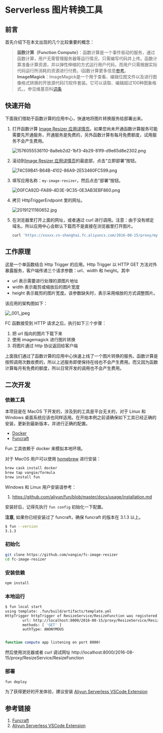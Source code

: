 # Serverless 图片转换工具

## 前言

首先介绍下在本文出现的几个比较重要的概念：

> **函数计算（Function Compute）**：函数计算是一个事件驱动的服务，通过函数计算，用户无需管理服务器等运行情况，只需编写代码并上传。函数计算准备计算资源，并以弹性伸缩的方式运行用户代码，而用户只需根据实际代码运行所消耗的资源进行付费。l函数计算更多信息[参考](https://help.aliyun.com/product/50980.html)。
> **ImageMagick**：ImageMagick是一个用于查看、编辑位图文件以及进行图像格式转换的开放源代码[1]软件套装。它可以读取、编辑超过100种图象格式。。参见维基百科[词条](https://zh.wikipedia.org/wiki/ImageMagick)

## 快速开始

下面我们借助于函数计算的应用中心，快速地将图片转换服务给部署出来。

1. 打开函数计算 [Image Resizer 应用详情页](https://fc.console.aliyun.com/fc/applications/cn-shanghai/template/Image-Resizer#intro)。如果您尚未开通函数计算服务可能需要先开通服务，开通服务是免费的，另外函数计算有每月免费额度，试用服务不会产生费用。

    ![1576055536110-8a8eb2d2-1bf3-4b29-81f9-d9e65d8e2302.png](https://i.loli.net/2019/12/11/O38RLZyUjNqpYcD.png)

2. 滚动到[Image Resizer 应用详情页](https://fc.console.aliyun.com/fc/applications/cn-shanghai/template/Image-Resizer#intro)的最底部，点击“立即部署”按钮。

    ![74C59B41-B64B-4102-86A9-2E53460FC599.png](https://i.loli.net/2019/12/11/SawH8Cum7d12sov.png)

3. 填写应用名称：`my-image-resizer`，然后点击“部署”按钮。

    ![00FCA92D-FA89-4D3E-9C35-0E3AB3EBF860.png](https://i.loli.net/2019/12/11/hgGADHKePvbsoFR.png)

4. 拷贝 HttpTriggerEndpoint 里的网址。

    ![20191211160652.jpg](https://i.loli.net/2019/12/11/lKw2JXou4dQR3xz.jpg)

5. 在浏览器里打开上面的网址，或者通过 curl 进行调用。注意：由于没有绑定域名，所以应用中心会默认下载而不是直接在浏览器里打开图片。

    ```bash
    curl 'https://xxxxx.cn-shanghai.fc.aliyuncs.com/2016-08-15/proxy/my-image-resizer-ResizeService-5A40B5A8B981/my-image-resizer-ResizeFunction-3E71C57C0094/' --output resized.jpg
    ```

## 工作原理

这是一个单函数结合 Http Trigger 的应用。Http Trigger 以 HTTP GET 方法对外暴露服务，客户端传递三个请求参数：url、width 和 height。其中

* url 表示需要进行处理的源图片地址
* width 表示裁剪或缩放后的图片宽度
* height 表示裁剪的图片宽度。该参数缺失时，表示采用缩放的方式调整图片。

该应用的架构图如下：

![_001_jpeg](https://yqfile.alicdn.com/3bb06af5d6162bba4669928687d6afd5a56433b5.jpeg)

FC 函数接受到 HTTP 请求之后，执行如下三个步骤：

1. 把 url 指向的图片下载下来
2. 使用 imagemagick 进行图片转换
3. 将图片通过 http 协议返回给客户端

上面我们通过了函数计算的应用中心快速上线了一个图片转换的服务。函数计算是按照调用次数收费的，所以上述服务即使保持在线也不会产生费用。而又因为函数计算每月有免费的额度，所以日常开发的调用也不会产生费用。

## 二次开发

### 依赖工具

本项目是在 MacOS 下开发的，涉及到的工具是平台无关的，对于 Linux 和 Windows 桌面系统应该也同样适用。在开始本例之前请确保如下工具已经正确的安装，更新到最新版本，并进行正确的配置。

* [Docker](https://www.docker.com/)
* [Funcraft](https://github.com/aliyun/fun)

Fun 工具依赖于 docker 来模拟本地环境。

对于 MacOS 用户可以使用 [homebrew](https://brew.sh/) 进行安装：

```bash
brew cask install docker
brew tap vangie/formula
brew install fun
```

Windows 和 Linux 用户安装请参考：

1. https://github.com/aliyun/fun/blob/master/docs/usage/installation.md

安装好后，记得先执行 `fun config` 初始化一下配置。

**注意**, 如果你已经安装过了 funcraft，确保 funcraft 的版本在 3.1.3 以上。

```bash
$ fun --version
3.1.3
```

### 初始化

```bash
git clone https://github.com/vangie/fc-image-resizer
cd fc-image-resizer
```

### 安装依赖

```bash
npm install
```

### 本地运行

```bash
$ fun local start
using template: .fun/build/artifacts/template.yml
HttpTrigger httpTrigger of ResizeService/ResizeFunction was registered
        url: http://localhost:8000/2016-08-15/proxy/ResizeService/ResizeFunction
        methods: [ 'GET' ]
        authType: ANONYMOUS


function compute app listening on port 8000!
```

然后使用浏览器或者 curl 调试网址 http://localhost:8000/2016-08-15/proxy/ResizeService/ResizeFunction

### 部署

```bash
fun deploy
```

为了获得更好的开发体验，建议安装 [Aliyun Serverless VSCode Extension](https://marketplace.visualstudio.com/items?itemName=aliyun.aliyun-serverless)

## 参考链接

1. [Funcraft](https://github.com/alibaba/funcraft)
2. [Aliyun Serverless VSCode Extension](https://github.com/alibaba/serverless-vscode)